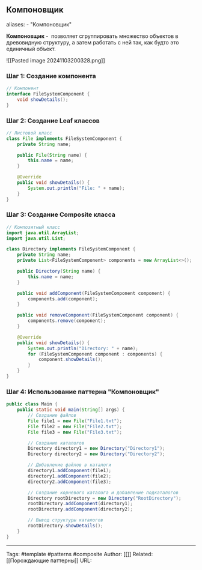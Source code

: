 ## Компоновщик

aliases: 
	- "Компоновщик"

**Компоновщик** -  позволяет сгруппировать множество объектов в древовидную структуру, а затем работать с ней так, как будто это единичный объект.

![[Pasted image 20241103200328.png]]

### Шаг 1: Создание компонента
```java
// Компонент
interface FileSystemComponent {
    void showDetails();
}
```

### Шаг 2: Создание Leaf классов

```java
// Листовой класс
class File implements FileSystemComponent {
    private String name;

    public File(String name) {
        this.name = name;
    }

    @Override
    public void showDetails() {
        System.out.println("File: " + name);
    }
}
```

### Шаг 3: Создание Composite класса

```java
// Композитный класс
import java.util.ArrayList;
import java.util.List;

class Directory implements FileSystemComponent {
    private String name;
    private List<FileSystemComponent> components = new ArrayList<>();

    public Directory(String name) {
        this.name = name;
    }

    public void addComponent(FileSystemComponent component) {
        components.add(component);
    }

    public void removeComponent(FileSystemComponent component) {
        components.remove(component);
    }

    @Override
    public void showDetails() {
        System.out.println("Directory: " + name);
        for (FileSystemComponent component : components) {
            component.showDetails();
        }
    }
}
```

### Шаг 4: Использование паттерна "Компоновщик"

```java
public class Main {
    public static void main(String[] args) {
        // Создание файлов
        File file1 = new File("File1.txt");
        File file2 = new File("File2.txt");
        File file3 = new File("File3.txt");

        // Создание каталогов
        Directory directory1 = new Directory("Directory1");
        Directory directory2 = new Directory("Directory2");

        // Добавление файлов в каталоги
        directory1.addComponent(file1);
        directory1.addComponent(file2);
        directory2.addComponent(file3);

        // Создание корневого каталога и добавление подкаталогов
        Directory rootDirectory = new Directory("RootDirectory");
        rootDirectory.addComponent(directory1);
        rootDirectory.addComponent(directory2);

        // Вывод структуры каталогов
        rootDirectory.showDetails();
    }
}
```


---
Tags: #template #patterns #composite
Author: [[]]
Related: [[Порождающие паттерны]]
URL: 